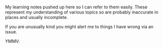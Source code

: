 My learning notes pushed up here so I can refer to them easily. These represent
my understanding of various topics so are probably inaccurate in places and
usually incomplete.

If you are unusually kind you might alert me to things I have wrong via an
issue.

YMMV.

